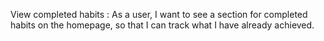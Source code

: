 View completed habits : As a user, I want to see a section for completed habits on the homepage, so that I can track what I have already achieved.
